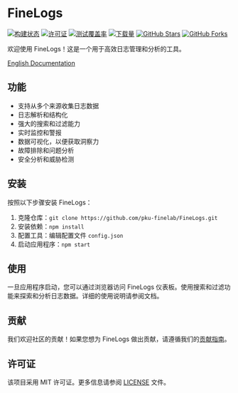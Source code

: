 # FineLogs

[![构建状态](https://travis-ci.com/pku-finelab/FineLogs.svg?branch=master)](https://travis-ci.com/pku-finelab/FineLogs)
[![许可证](https://img.shields.io/badge/license-MIT-blue.svg)](https://github.com/pku-finelab/FineLogs/blob/master/LICENSE)
[![测试覆盖率](https://codecov.io/gh/pku-finelab/FineLogs/branch/master/graph/badge.svg)](https://codecov.io/gh/pku-finelab/FineLogs)
[![下载量](https://img.shields.io/github/downloads/pku-finelab/FineLogs/total.svg)](https://github.com/pku-finelab/FineLogs/releases)
[![GitHub Stars](https://img.shields.io/github/stars/pku-finelab/FineLogs.svg)](https://github.com/pku-finelab/FineLogs/stargazers)
[![GitHub Forks](https://img.shields.io/github/forks/pku-finelab/FineLogs.svg)](https://github.com/pku-finelab/FineLogs/network/members)


欢迎使用 FineLogs！这是一个用于高效日志管理和分析的工具。

[English Documentation](README_en.md)

## 功能

- 支持从多个来源收集日志数据
- 日志解析和结构化
- 强大的搜索和过滤能力
- 实时监控和警报
- 数据可视化，以便获取洞察力
- 故障排除和问题分析
- 安全分析和威胁检测

## 安装

按照以下步骤安装 FineLogs：

1. 克隆仓库：`git clone https://github.com/pku-finelab/FineLogs.git`
2. 安装依赖：`npm install`
3. 配置工具：编辑配置文件 `config.json`
4. 启动应用程序：`npm start`

## 使用

一旦应用程序启动，您可以通过浏览器访问 FineLogs 仪表板。使用搜索和过滤功能来探索和分析日志数据。详细的使用说明请参阅文档。

## 贡献

我们欢迎社区的贡献！如果您想为 FineLogs 做出贡献，请遵循我们的[贡献指南](CONTRIBUTING.md)。

## 许可证

该项目采用 MIT 许可证。更多信息请参阅 [LICENSE](LICENSE) 文件。
